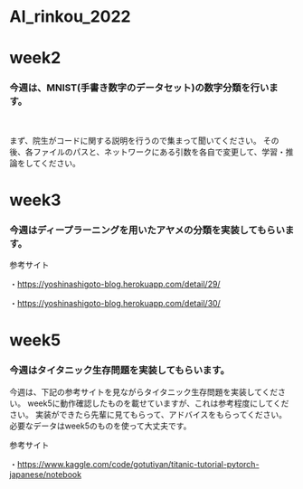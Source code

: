 # AI_rinkou_2022

# week2

### 今週は、MNIST(手書き数字のデータセット)の数字分類を行います。

&emsp; 

まず、院生がコードに関する説明を行うので集まって聞いてください。
その後、各ファイルのパスと、ネットワークにある引数を各自で変更して、学習・推論をしてください。

# week3

### 今週はディープラーニングを用いたアヤメの分類を実装してもらいます。

参考サイト

・https://yoshinashigoto-blog.herokuapp.com/detail/29/

・https://yoshinashigoto-blog.herokuapp.com/detail/30/

# week5

### 今週はタイタニック生存問題を実装してもらいます。

今週は、下記の参考サイトを見ながらタイタニック生存問題を実装してください。
week5に動作確認したものを載せていますが、これは参考程度にしてください。
実装ができたら先輩に見てもらって、アドバイスをもらってください。
必要なデータはweek5のものを使って大丈夫です。

参考サイト

・https://www.kaggle.com/code/gotutiyan/titanic-tutorial-pytorch-japanese/notebook



